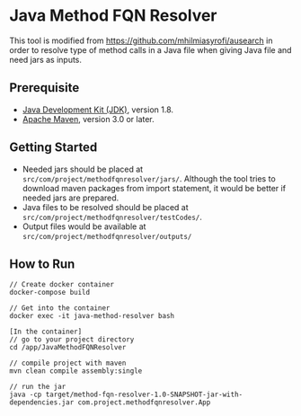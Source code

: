 # Java Method FQN Resolver

This tool is modified from https://github.com/mhilmiasyrofi/ausearch in order to resolve type of method calls in a Java file when giving Java file and need jars as inputs.


## Prerequisite

- [Java Development Kit (JDK)](https://www.oracle.com/technetwork/java/javase/downloads/index.html), version 1.8.
- [Apache Maven](https://maven.apache.org/), version 3.0 or later.

## Getting Started

- Needed jars should be placed at `src/com/project/methodfqnresolver/jars/`. Although the tool tries to download maven packages from import statement, it would be better if needed jars are prepared.
- Java files to be resolved should be placed at `src/com/project/methodfqnresolver/testCodes/`.
- Output files would be available at `src/com/project/methodfqnresolver/outputs/`

## How to Run

```
// Create docker container
docker-compose build

// Get into the container
docker exec -it java-method-resolver bash

[In the container]
// go to your project directory
cd /app/JavaMethodFQNResolver

// compile project with maven
mvn clean compile assembly:single

// run the jar 
java -cp target/method-fqn-resolver-1.0-SNAPSHOT-jar-with-dependencies.jar com.project.methodfqnresolver.App
```